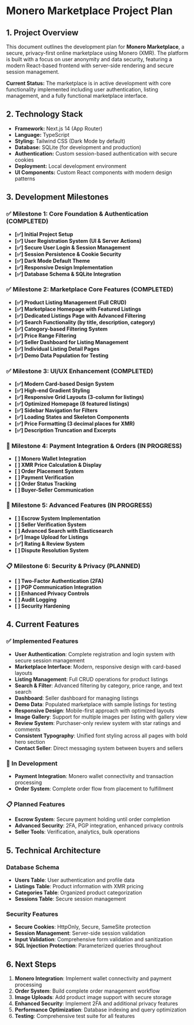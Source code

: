 # Monero Marketplace Project Plan

## 1. Project Overview

This document outlines the development plan for **Monero Marketplace**, a secure, privacy-first online marketplace using Monero (XMR). The platform is built with a focus on user anonymity and data security, featuring a modern React-based frontend with server-side rendering and secure session management.

**Current Status:** The marketplace is in active development with core functionality implemented including user authentication, listing management, and a fully functional marketplace interface.

## 2. Technology Stack

-   **Framework:** Next.js 14 (App Router)
-   **Language:** TypeScript
-   **Styling:** Tailwind CSS (Dark Mode by default)
-   **Database:** SQLite (for development and production)
-   **Authentication:** Custom session-based authentication with secure cookies
-   **Deployment:** Local development environment
-   **UI Components:** Custom React components with modern design patterns

## 3. Development Milestones

### ✅ Milestone 1: Core Foundation & Authentication (COMPLETED)
-   **[✅] Initial Project Setup**
-   **[✅] User Registration System (UI & Server Actions)**
-   **[✅] Secure User Login & Session Management**
-   **[✅] Session Persistence & Cookie Security**
-   **[✅] Dark Mode Default Theme**
-   **[✅] Responsive Design Implementation**
-   **[✅] Database Schema & SQLite Integration**

### ✅ Milestone 2: Marketplace Core Features (COMPLETED)
-   **[✅] Product Listing Management (Full CRUD)**
-   **[✅] Marketplace Homepage with Featured Listings**
-   **[✅] Dedicated Listings Page with Advanced Filtering**
-   **[✅] Search Functionality (by title, description, category)**
-   **[✅] Category-based Filtering System**
-   **[✅] Price Range Filtering**
-   **[✅] Seller Dashboard for Listing Management**
-   **[✅] Individual Listing Detail Pages**
-   **[✅] Demo Data Population for Testing**

### ✅ Milestone 3: UI/UX Enhancement (COMPLETED)
-   **[✅] Modern Card-based Design System**
-   **[✅] High-end Gradient Styling**
-   **[✅] Responsive Grid Layouts (3-column for listings)**
-   **[✅] Optimized Homepage (8 featured listings)**
-   **[✅] Sidebar Navigation for Filters**
-   **[✅] Loading States and Skeleton Components**
-   **[✅] Price Formatting (3 decimal places for XMR)**
-   **[✅] Description Truncation and Excerpts**

### 🚧 Milestone 4: Payment Integration & Orders (IN PROGRESS)
-   **[ ] Monero Wallet Integration**
-   **[ ] XMR Price Calculation & Display**
-   **[ ] Order Placement System**
-   **[ ] Payment Verification**
-   **[ ] Order Status Tracking**
-   **[ ] Buyer-Seller Communication**

### 🚧 Milestone 5: Advanced Features (IN PROGRESS)
-   **[ ] Escrow System Implementation**
-   **[ ] Seller Verification System**
-   **[ ] Advanced Search with Elasticsearch**
-   **[✅] Image Upload for Listings**
-   **[✅] Rating & Review System**
-   **[ ] Dispute Resolution System**

### 📋 Milestone 6: Security & Privacy (PLANNED)
-   **[ ] Two-Factor Authentication (2FA)**
-   **[ ] PGP Communication Integration**
-   **[ ] Enhanced Privacy Controls**
-   **[ ] Audit Logging**
-   **[ ] Security Hardening**

## 4. Current Features

### ✅ Implemented Features
- **User Authentication**: Complete registration and login system with secure session management
- **Marketplace Interface**: Modern, responsive design with card-based layouts
- **Listing Management**: Full CRUD operations for product listings
- **Search & Filter**: Advanced filtering by category, price range, and text search
- **Dashboard**: Seller dashboard for managing listings
- **Demo Data**: Populated marketplace with sample listings for testing
- **Responsive Design**: Mobile-first approach with optimized layouts
- **Image Gallery**: Support for multiple images per listing with gallery view
- **Review System**: Purchaser-only review system with star ratings and comments
- **Consistent Typography**: Unified font styling across all pages with bold hero section
- **Contact Seller**: Direct messaging system between buyers and sellers

### 🔄 In Development
- **Payment Integration**: Monero wallet connectivity and transaction processing
- **Order System**: Complete order flow from placement to fulfillment

### 📋 Planned Features
- **Escrow System**: Secure payment holding until order completion
- **Advanced Security**: 2FA, PGP integration, enhanced privacy controls
- **Seller Tools**: Verification, analytics, bulk operations

## 5. Technical Architecture

### Database Schema
- **Users Table**: User authentication and profile data
- **Listings Table**: Product information with XMR pricing
- **Categories Table**: Organized product categorization
- **Sessions Table**: Secure session management

### Security Features
- **Secure Cookies**: HttpOnly, Secure, SameSite protection
- **Session Management**: Server-side session validation
- **Input Validation**: Comprehensive form validation and sanitization
- **SQL Injection Protection**: Parameterized queries throughout

## 6. Next Steps

1. **Monero Integration**: Implement wallet connectivity and payment processing
2. **Order System**: Build complete order management workflow
3. **Image Uploads**: Add product image support with secure storage
4. **Enhanced Security**: Implement 2FA and additional privacy features
5. **Performance Optimization**: Database indexing and query optimization
6. **Testing**: Comprehensive test suite for all features

